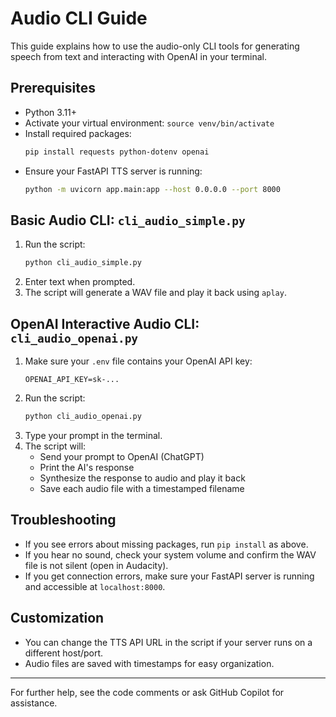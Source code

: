 # Audio CLI Guide

This guide explains how to use the audio-only CLI tools for generating speech from text and interacting with OpenAI in your terminal.

## Prerequisites
- Python 3.11+
- Activate your virtual environment: `source venv/bin/activate`
- Install required packages:
  ```sh
  pip install requests python-dotenv openai
  ```
- Ensure your FastAPI TTS server is running:
  ```sh
  python -m uvicorn app.main:app --host 0.0.0.0 --port 8000
  ```

## Basic Audio CLI: `cli_audio_simple.py`
1. Run the script:
   ```sh
   python cli_audio_simple.py
   ```
2. Enter text when prompted.
3. The script will generate a WAV file and play it back using `aplay`.

## OpenAI Interactive Audio CLI: `cli_audio_openai.py`
1. Make sure your `.env` file contains your OpenAI API key:
   ```env
   OPENAI_API_KEY=sk-...
   ```
2. Run the script:
   ```sh
   python cli_audio_openai.py
   ```
3. Type your prompt in the terminal.
4. The script will:
   - Send your prompt to OpenAI (ChatGPT)
   - Print the AI's response
   - Synthesize the response to audio and play it back
   - Save each audio file with a timestamped filename

## Troubleshooting
- If you see errors about missing packages, run `pip install` as above.
- If you hear no sound, check your system volume and confirm the WAV file is not silent (open in Audacity).
- If you get connection errors, make sure your FastAPI server is running and accessible at `localhost:8000`.

## Customization
- You can change the TTS API URL in the script if your server runs on a different host/port.
- Audio files are saved with timestamps for easy organization.

---
For further help, see the code comments or ask GitHub Copilot for assistance.
